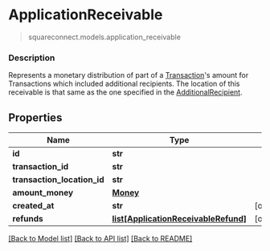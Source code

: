 # ApplicationReceivable
> squareconnect.models.application_receivable

### Description

Represents a monetary distribution of part of a [Transaction](#type-transaction)'s amount for Transactions which included additional recipients. The location of this receivable is that same as the one specified in the [AdditionalRecipient](#type-additionalrecipient).

## Properties
Name | Type | Notes
------------ | ------------- | -------------
**id** | **str** | 
**transaction_id** | **str** | 
**transaction_location_id** | **str** | 
**amount_money** | [**Money**](Money.md) | 
**created_at** | **str** | [optional] 
**refunds** | [**list[ApplicationReceivableRefund]**](ApplicationReceivableRefund.md) | [optional] 

[[Back to Model list]](../README.md#documentation-for-models) [[Back to API list]](../README.md#documentation-for-api-endpoints) [[Back to README]](../README.md)



